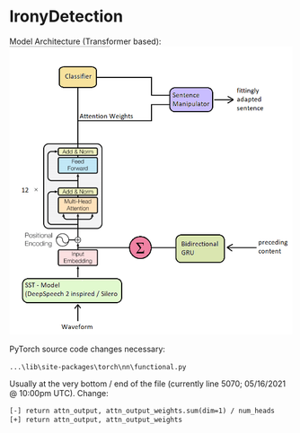 # IronyDetection

Model Architecture (Transformer based):
![image](src/resources/Architecture_0.png)

PyTorch source code changes necessary:

``...\lib\site-packages\torch\nn\functional.py``

Usually at the very bottom / end of the file (currently line 5070; 05/16/2021 @ 10:00pm UTC).
Change:
```
[-] return attn_output, attn_output_weights.sum(dim=1) / num_heads
[+] return attn_output, attn_output_weights
```

